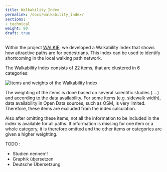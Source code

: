 ```yaml
---
title: Walkability Index
permalink: /docs/walkability_index/
sections:
- technical
weight: 80
draft: true
---
```


Within the project [WALKIE](../../posts/2021-04-06-walkability-index/), we developed a Walkability Index that shows how attractive paths are for pedestrians. This index can be used to identify shortcoming in the local walking path network. 

The Walkability Index consists of 22 items, that are clustered in 6 categories:

![Items and weights of the Walkability Index](/images/docs/walkability_index/indicators.png "Walkability indicators and weighting factors")

The weighting of the items is done based on several scientific studies (....) and according to the data availability. For some items (e.g. sidewalk width), data availability in Open Data sources, such as OSM, is very limited. Therefore, these items are excluded from the index calculation. 

Also after omitting these items, not all the information to be included in the index is available for all paths. If information is missing for one item or a whole category, it is therefore omitted and the other items or categories are given a higher weighting. 

TODO : 
- Studien nennen!! 
- Graphik übersetzen
- Deutsche Übersetzung
